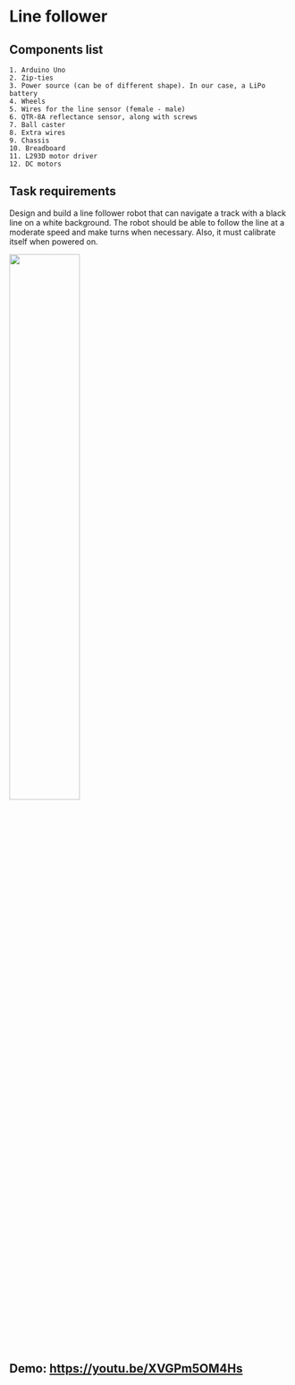 # Line follower

## Components list

    1. Arduino Uno
    2. Zip-ties
    3. Power source (can be of different shape). In our case, a LiPo battery
    4. Wheels
    5. Wires for the line sensor (female - male)
    6. QTR-8A reflectance sensor, along with screws
    7. Ball caster
    8. Extra wires
    9. Chassis
    10. Breadboard
    11. L293D motor driver
    12. DC motors
    
## Task requirements

Design and build a line follower robot that can navigate a track with a black line on a white background. The robot should be able to follow the line at a moderate speed and make turns when necessary.
Also, it must calibrate itself when powered on.

<img src="https://user-images.githubusercontent.com/63780942/213301754-90055b47-3861-4afd-bd4c-abbf9c261b39.jpeg" style="width: 50%;"/>

## Demo: https://youtu.be/XVGPm5OM4Hs

